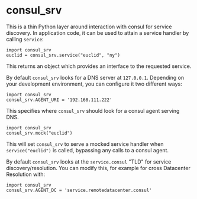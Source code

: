 # consul_srv

This is a thin Python layer around interaction with consul for service discovery. In application code, it can be used to attain a service handler by calling `service`:

```
import consul_srv
euclid = consul_srv.service("euclid", "ny")
```

This returns an object which provides an interface to the requested service.

By default `consul_srv` looks for a DNS server at `127.0.0.1`. Depending on your development environment, you can configure it two different ways:

```
import consul_srv
consul_srv.AGENT_URI = '192.168.111.222'
```

This specifies where `consul_srv` should look for a consul agent serving DNS.

```
import consul_srv
consul_srv.mock("euclid")
```

This will set `consul_srv` to serve a mocked service handler when `service("euclid")` is called, bypassing any calls to a consul agent.


By default `consul_srv` looks at the `service.consul` "TLD" for service discovery/resolution.  You can modify this, for example for cross Datacenter Resolution with:

```
import consul_srv
consul_srv.AGENT_DC = 'service.remotedatacenter.consul'
```
